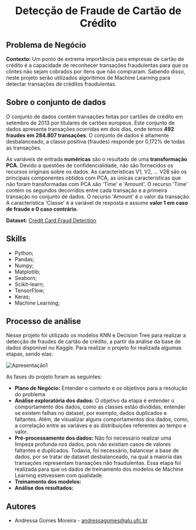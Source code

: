 <h1 align="center">Detecção de Fraude de Cartão de Crédito</h1>

## Problema de Negócio

**Contexto:** Um ponto de extrema importância para empresas de cartão de crédito é a capacidade de reconhecer transações fraudulentas para que os clintes não sejam cobrados por itens que não compraram. Sabendo disso, neste projeto serão utilizados algoritimos de Machine Learning para detectar transações de créditos fraudulentas.

## Sobre o conjunto de dados
O conjunto de dados contém transações feitas por cartões de crédito em setembro de 2013 por titulares de cartões europeus.
Este conjunto de dados apresenta transações ocorridas em dois dias, onde temos **492 fraudes em 284.807 transações**. O conjunto de dados é altamente desbalanceado, a classe positiva (fraudes) responde por 0,172% de todas as transações.

As variáveis de entrada **numéricas** são o resultado de uma **transformação PCA**. Devido a questões de confidencialidade, não são fornecidos os recursos originais sobre os dados. As características V1, V2, … V28 são os principais componentes obtidos com PCA, as únicas características que não foram transformadas com PCA são 'Time' e 'Amount'. O recurso 'Time' contém os segundos decorridos entre cada transação e a primeira transação no conjunto de dados. O recurso 'Amount' é o valor da transação. A característica 'Classe' é a variável de resposta e assume **valor 1 em caso de fraude e 0 caso contrário**.

**Dataset:** [Credit Card Fraud Detection](https://www.kaggle.com/datasets/mlg-ulb/creditcardfraud)

## Skills
- Python;
- Pandas;
- Numpy;
- Matplotlib;
- Seaborn;
- Scikit-learn;
- TensorFlow;
- Keras;
- Machine Learning;

## Processo de análise
Nesse projeto foi utilizado os modelos KNN e Decision Tree para realizar a detecção de fraudes de cartão de crédito, a partir da análise da base de dados disponível no Kaggle. Para realizar o projeto foi realizada algumas etapas, sendo elas:

![Apresentação1](https://github.com/andressagomes26/credit_card_fraud_detection/assets/60404990/2927670d-9258-497c-90ef-e16b0aecbc29)

As fases do projeto foram as seguintes: 

- **Plano de Negócio:** Entender o contexto e os objetivos para a resolução do problema
- **Análise exploratória dos dados:** O objetivo da etapa é entender o comportamento dos dados, como as classes estão divididas, entender se existem falhas no dataset, por exemplo, dados duplicados e faltantes. Além, de visualizar alguns comportamentos dos dados, como, a correlação entre as variáves e as distribuições referentes ao tempo e valor.
- **Pré-processamento dos dados:** Não foi necessário realizar uma limpeza profunda nos dados, pois não existiam casos de valores faltantes e duplicados. Todavia, foi necessário, balancear a base de dados, por se tratar de dataset desbalanceado, na qual a maioria das transações representam transações não fraudulentas. Essa etapa foi realizada para que os dados de treinamento dos modelos de Machine Learning estivessem com qualidade.
- **Treinamento dos modelos:**
- **Análise dos resultados:**

<!--
- Também foram feitas transformação de variáveis e normalização dos dados. Tudo isso para que tivéssemos dados de qualidade para aplicar os modelos de machine learning (ML daqui para frente).
Predição de churn e balanceamento dos dados: Por se tratar de um dataset desbalanceado (contendo muito mais clientes que não realizaram churn do que aqueles que realizaram) foi necessário utilizar alguma técnica de resampling. Eu escolhi o SMOTE. Também fiz a predição utilizando vários modelos de ML, tais quais a regressão logística, a árvore de decisões, a floresta aleatória e o XGBoost. A principal métrica de avaliação dos modelos foi o recall.


## Resultados

Para a extração de caracteres utilizando Pytesseract destacou-se as regiões de interesse da imagem, converteu a imagem para tons de cinza, suavizou a imagem e por fim realizou-se a binarização de Otsu. 

<img src="https://github.com/andressagomes26/character-recognition-pdi/blob/main/notebooks/imagens/imagem_resultado_processamento.jpg">

O Pytesseract conseguiu reconhecer bem os nomes dos produtos, entretanto, para os numerais, a técnica não apresentou resultados interessantes. Ademais, para melhorar o resultado, destacou-se apenas o texto desejado. O resultado do Pytesseract para o texto em destaque:

![WhatsApp Image 2023-05-26 at 09 09 13](https://github.com/andressagomes26/character-recognition-pdi/assets/60404990/0fe0e057-d65f-45d9-a0f1-d7ff84bdd80e)

Em seguida, para realizar a extração dos dígitos dos preços dos produtos texto realizou-se o treinamento de um modelo CNN. Foi necessário adaptar as imagens enviadas para rede neural, pois, a rede será foi treinada com a base de dados MNIST. Logo, é interessante que a imagem de teste possua um formato semelhante, ou seja, a área de interesse (numeral) branca e o fundo preto. Assim, a imagem foi transformada para escala de cinza, suavizada, detectou-se as bordas com o filtro de Canny e por fim, aplicou-se as operações morfológicas de dilatação e erosão, resultando na seguinte imagem:

<img src='https://github.com/andressagomes26/character-recognition-pdi/blob/main/notebooks/imagens/img_cnn_erosao.jpg'>

Por fim, a rede CNN exibiu os seguintes resultados para reconhecimento dos dígitos:
 
![WhatsApp Image 2023-05-26 at 09 11 28](https://github.com/andressagomes26/character-recognition-pdi/assets/60404990/8bbfd518-c56c-4f72-81ee-e520f3f61f2d)
-->
## Autores
- Andressa Gomes Moreira - andressagomes@alu.ufc.br
